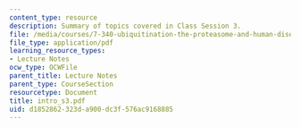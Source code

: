 ```yaml
---
content_type: resource
description: Summary of topics covered in Class Session 3.
file: /media/courses/7-340-ubiquitination-the-proteasome-and-human-disease-fall-2004/d1852862323da900dc3f576ac9168885_intro_s3.pdf
file_type: application/pdf
learning_resource_types:
- Lecture Notes
ocw_type: OCWFile
parent_title: Lecture Notes
parent_type: CourseSection
resourcetype: Document
title: intro_s3.pdf
uid: d1852862-323d-a900-dc3f-576ac9168885
---
```

